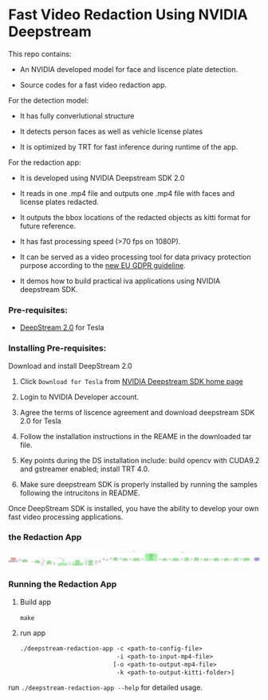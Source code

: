 # Fast Video Redaction Using NVIDIA Deepstream #

This repo contains: 

* An NVIDIA developed model for face and liscence plate detection.

* Source codes for a fast video redaction app.

For the detection model:

* It has fully converlutional structure

* It detects person faces as well as vehicle license plates

* It is optimized by TRT for fast inference during runtime of the app.

For the redaction app:

* It is developed using NVIDIA Deepstream SDK 2.0

* It reads in one .mp4 file and outputs one .mp4 file with faces and license plates redacted.

* It outputs the bbox locations of the redacted objects as kitti format for future reference.

* It has fast processing speed (>70 fps on 1080P). 

* It can be served as a video processing tool for data privacy protection purpose according to the [new EU GDPR guideline](https://www.eugdpr.org/).

* It demos how to build practical iva applications using NVIDIA deepstream SDK. 

### Pre-requisites: ###

- [DeepStream 2.0](https://developer.nvidia.com/deepstream-sdk) for Tesla

### Installing Pre-requisites: ###

Download and install DeepStream 2.0

1. Click `Download for Tesla` from [NVIDIA Deepstream SDK home page](https://developer.nvidia.com/deepstream-sdk)

2. Login to NVIDIA Developer account.

3. Agree the terms of liscence agreement and download deepstream SDK 2.0 for Tesla

4. Follow the installation instructions in the REAME in the downloaded tar file.

5. Key points during the DS installation include: build opencv with CUDA9.2 and gstreamer enabled; install TRT 4.0.

6. Make sure deepstream SDK is properly installed by running the samples following the intrucitons in README.

Once DeepStream SDK is installed, you have the ability to develop your own fast video processing applications.

### the Redaction App ###

![alt text](pipeline/pipeline-playing.png "pipeline")

### Running the Redaction App ###

1. Build app

	`make`

2. run app

	```
	./deepstream-redaction-app -c <path-to-config-file> 
							   -i <path-to-input-mp4-file> 
							  [-o <path-to-output-mp4-file> 
							   -k <path-to-output-kitti-folder>]
	```

run `./deepstream-redaction-app --help` for detailed usage.